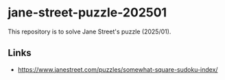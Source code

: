 # jane-street-puzzle-202501

This repository is to solve Jane Street's puzzle (2025/01).

## Links

* https://www.janestreet.com/puzzles/somewhat-square-sudoku-index/
